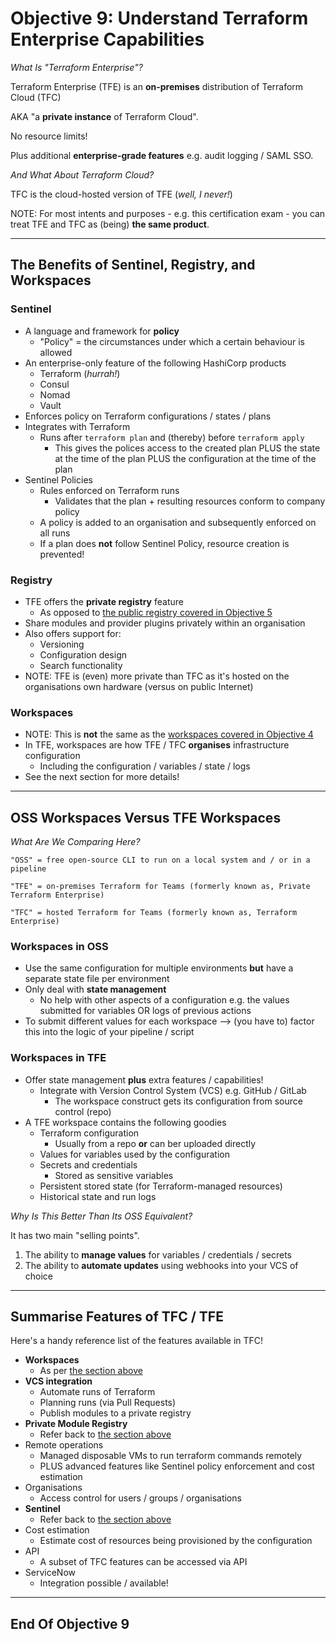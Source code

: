 # Objective 9: Understand Terraform Enterprise Capabilities

_What Is "Terraform Enterprise"?_

Terraform Enterprise (TFE) is an **on-premises** distribution of Terraform Cloud  (TFC)

AKA "a **private instance** of Terraform Cloud".

No resource limits!

Plus additional **enterprise-grade features** e.g. audit logging / SAML SSO.

_And What About Terraform Cloud?_

TFC is the cloud-hosted version of TFE (_well, I never!_)

NOTE: For most intents and purposes - e.g. this certification exam - you can treat TFE and TFC as (being) **the same product**.

----

## The Benefits of Sentinel, Registry, and Workspaces

### Sentinel

- A language and framework for **policy**
  - "Policy" = the circumstances under which a certain behaviour is allowed
- An enterprise-only feature of the following HashiCorp products
  - Terraform (_hurrah!_)
  - Consul
  - Nomad
  - Vault
- Enforces policy on Terraform configurations / states / plans
- Integrates with Terraform
  - Runs after `terraform plan` and (thereby) before `terraform apply`
    - This gives the polices access to the created plan PLUS the state at the time of the plan PLUS the configuration at the time of the plan
- Sentinel Policies
  - Rules enforced on Terraform runs
    - Validates that the plan + resulting resources conform to company policy
  - A policy is added to an organisation and subsequently enforced on all runs
  - If a plan does **not** follow Sentinel Policy, resource creation is prevented!

### Registry

- TFE offers the **private registry** feature
  - As opposed to [the public registry covered in Objective 5](../5-terraform-modules/README.md)
- Share modules and provider plugins privately within an organisation
- Also offers support for:
  - Versioning
  - Configuration design
  - Search functionality
- NOTE: TFE is (even) more private than TFC as it's hosted on the organisations own hardware (versus on public Internet)

### Workspaces

- NOTE: This is **not** the same as the [workspaces covered in Objective 4](../4-terraform-cli-but-not-core-workflow/README.md)
- In TFE, workspaces are how TFE / TFC **organises** infrastructure configuration
  - Including the configuration / variables / state / logs
- See the next section for more details!

----

## OSS Workspaces Versus TFE Workspaces

_What Are We Comparing Here?_

```plaintext
"OSS" = free open-source CLI to run on a local system and / or in a pipeline

"TFE" = on-premises Terraform for Teams (formerly known as, Private Terraform Enterprise)

"TFC" = hosted Terraform for Teams (formerly known as, Terraform Enterprise)
```

### Workspaces in OSS

- Use the same configuration for multiple environments **but** have a separate state file per environment
- Only deal with **state management**
  - No help with other aspects of a configuration e.g. the values submitted for variables OR logs of previous actions
- To submit different values for each workspace --> (you have to) factor this into the logic of your pipeline / script

### Workspaces in TFE

- Offer state management **plus** extra features / capabilities!
  - Integrate with Version Control System (VCS) e.g. GitHub / GitLab
    - The workspace construct gets its configuration from source control (repo)
- A TFE workspace contains the following goodies
  - Terraform configuration
    - Usually from a repo **or** can ber uploaded directly
  - Values for variables used by the configuration
  - Secrets and credentials
    - Stored as sensitive variables
  - Persistent stored state (for Terraform-managed resources)
  - Historical state and run logs

_Why Is This Better Than Its OSS Equivalent?_

It has two main "selling points".

1. The ability to **manage values** for variables / credentials / secrets
2. The ability to **automate updates** using webhooks into your VCS of choice

----

## Summarise Features of TFC / TFE

Here's a handy reference list of the features available in TFC!

- **Workspaces**
  - As per [the section above](###workspaces)
- **VCS integration**
  - Automate runs of Terraform
  - Planning runs (via Pull Requests)
  - Publish modules to a private registry
- **Private Module Registry**
  - Refer back to [the section above](##the-benefits-of-sentinel-registry-and-workspaces)
- Remote operations
  - Managed disposable VMs to run terraform commands remotely
  - PLUS advanced features like Sentinel policy enforcement and cost estimation
- Organisations
  - Access control for users / groups / organisations
- **Sentinel**
  - Refer back to [the section above](##the-benefits-of-sentinel-registry-and-workspaces)
- Cost estimation
  - Estimate cost of resources being provisioned by the configuration
- API
  - A subset of TFC features can be accessed via API
- ServiceNow
  - Integration possible / available!

----

## End Of Objective 9
